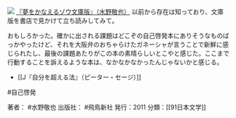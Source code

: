 [![](https://images-fe.ssl-images-amazon.com/images/I/51Uw2Uig0yL._SL160_.jpg)](http://www.amazon.co.jp/exec/obidos/ASIN/4864100829/choiyaki81-22/ref=nosim)
[『夢をかなえるゾウ文庫版』（水野敬也）](http://www.amazon.co.jp/exec/obidos/ASIN/4864100829/choiyaki81-22/ref=nosim)
以前から存在は知っており、文庫版を書店で見かけて立ち読みしてみて。

おもしろかった。確かに出される課題はどこぞの自己啓発本にありそうなものばっかやったけど、それを大阪弁のおちゃらけたガネーシャが言うことで新鮮に感じられたし、最後の課題あたりがこの本の素晴らしいとこやと感じた。ここまで行動することを訴えるような本は、なかなかなかったんじゃないかと感じる。

- [[J『自分を超える法』（ピーター・セージ）]]

#自己啓発 

著者： #水野敬也
出版社： #飛鳥新社
発行：2011
分類：[[91日本文学]]